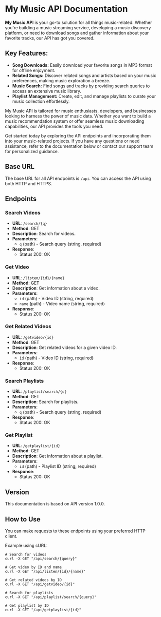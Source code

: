 # My Music API Documentation

**My Music API** is your go-to solution for all things music-related. Whether you're building a music streaming service, developing a music discovery platform, or need to download songs and gather information about your favorite tracks, our API has got you covered.

## Key Features:

- **Song Downloads:** Easily download your favorite songs in MP3 format for offline enjoyment.
- **Related Songs:** Discover related songs and artists based on your music preferences, making music exploration a breeze.
- **Music Search:** Find songs and tracks by providing search queries to access an extensive music library.
- **Playlist Management:** Create, edit, and manage playlists to curate your music collection effortlessly.

My Music API is tailored for music enthusiasts, developers, and businesses looking to harness the power of music data. Whether you want to build a music recommendation system or offer seamless music downloading capabilities, our API provides the tools you need.

Get started today by exploring the API endpoints and incorporating them into your music-related projects. If you have any questions or need assistance, refer to the documentation below or contact our support team for personalized guidance.

## Base URL

The base URL for all API endpoints is `/api`. You can access the API using both HTTP and HTTPS.

## Endpoints

### Search Videos

- **URL**: `/search/{q}`
- **Method**: GET
- **Description**: Search for videos.
- **Parameters**:
  - `q` (path) - Search query (string, required)
- **Response**:
  - Status 200: OK

### Get Video

- **URL**: `/listen/{id}/{name}`
- **Method**: GET
- **Description**: Get information about a video.
- **Parameters**:
  - `id` (path) - Video ID (string, required)
  - `name` (path) - Video name (string, required)
- **Response**:
  - Status 200: OK

### Get Related Videos

- **URL**: `/getvideo/{id}`
- **Method**: GET
- **Description**: Get related videos for a given video ID.
- **Parameters**:
  - `id` (path) - Video ID (string, required)
- **Response**:
  - Status 200: OK

### Search Playlists

- **URL**: `/playlist/search/{q}`
- **Method**: GET
- **Description**: Search for playlists.
- **Parameters**:
  - `q` (path) - Search query (string, required)
- **Response**:
  - Status 200: OK

### Get Playlist

- **URL**: `/getplaylist/{id}`
- **Method**: GET
- **Description**: Get information about a playlist.
- **Parameters**:
  - `id` (path) - Playlist ID (string, required)
- **Response**:
  - Status 200: OK

## Version

This documentation is based on API version 1.0.0.

## How to Use

You can make requests to these endpoints using your preferred HTTP client.

Example using cURL:

```shell
# Search for videos
curl -X GET "/api/search/{query}"

# Get video by ID and name
curl -X GET "/api/listen/{id}/{name}"

# Get related videos by ID
curl -X GET "/api/getvideo/{id}"

# Search for playlists
curl -X GET "/api/playlist/search/{query}"

# Get playlist by ID
curl -X GET "/api/getplaylist/{id}"
